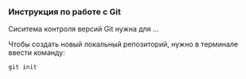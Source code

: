 ### **Инструкция по работе с Git**

Сиситема контроля версий Git нужна для ...

Чтобы создать новый локальный репозиторий, нужно в терминале ввести команду:

    git init
    